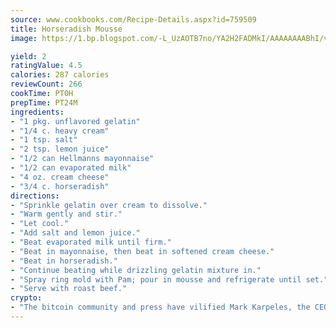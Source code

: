 ```yaml
---
source: www.cookbooks.com/Recipe-Details.aspx?id=759509
title: Horseradish Mousse
image: https://1.bp.blogspot.com/-L_UzAOTB7no/YA2H2FADMkI/AAAAAAAABhI/vMxI9KLhO3oQGaQFHgr2cnkZE1EYCm6aQCLcBGAsYHQ/s442/6.png

yield: 2
ratingValue: 4.5
calories: 287 calories
reviewCount: 266
cookTime: PT0H
prepTime: PT24M
ingredients:
- "1 pkg. unflavored gelatin"
- "1/4 c. heavy cream"
- "1 tsp. salt"
- "2 tsp. lemon juice"
- "1/2 can Hellmanns mayonnaise"
- "1/2 can evaporated milk"
- "4 oz. cream cheese"
- "3/4 c. horseradish"
directions:
- "Sprinkle gelatin over cream to dissolve."
- "Warm gently and stir."
- "Let cool."
- "Add salt and lemon juice."
- "Beat evaporated milk until firm."
- "Beat in mayonnaise, then beat in softened cream cheese."
- "Beat in horseradish."
- "Continue beating while drizzling gelatin mixture in."
- "Spray ring mold with Pam; pour in mousse and refrigerate until set."
- "Serve with roast beef."
crypto:
- "The bitcoin community and press have vilified Mark Karpeles, the CEO of Mt. Gox, as a clown and a con man."
---
```


